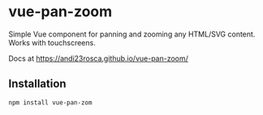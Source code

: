 # vue-pan-zoom

Simple Vue component for panning and zooming any HTML/SVG content.
Works with touchscreens.

Docs at https://andi23rosca.github.io/vue-pan-zoom/

## Installation

```
npm install vue-pan-zom
```
